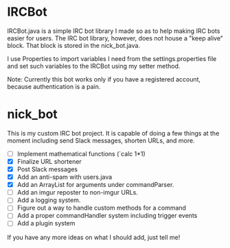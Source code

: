 # IRCBot

IRCBot.java is a simple IRC bot library I made so as to help making IRC bots easier for users. The IRC bot library, however, does not house a "keep alive" block. That block is stored in the nick_bot.java.

I use Properties to import variables I need from the settings.properties file and set such variables to the IRCBot using my setter method.

Note: Currently this bot works only if you have a registered account, because authentication is a pain.

# nick_bot

This is my custom IRC bot project. It is capable of doing a few things at the moment including send Slack messages, shorten URLs, and more.

- [ ] Implement mathematical functions (`calc 1*1)
- [X] Finalize URL shortener
- [X] Post Slack messages
- [X] Add an anti-spam with users.java
- [X] Add an ArrayList for arguments under commandParser.
- [ ] Add an imgur reposter to non-imgur URLs.
- [ ] Add a logging system.
- [ ] Figure out a way to handle custom methods for a command
- [ ] Add a proper commandHandler system including trigger events
- [ ] Add a plugin system

If you have any more ideas on what I should add, just tell me!
